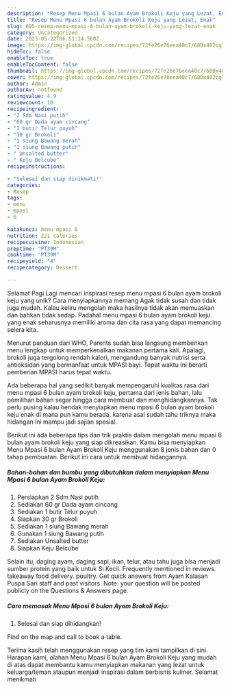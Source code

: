 ```yaml
---
description: "Resep Menu Mpasi 6 bulan Ayam Brokoli Keju yang Lezat, Enak"
title: "Resep Menu Mpasi 6 bulan Ayam Brokoli Keju yang Lezat, Enak"
slug: 695-resep-menu-mpasi-6-bulan-ayam-brokoli-keju-yang-lezat-enak
category: Uncategorized
date: 2023-05-22T06:51:14.560Z
image: https://img-global.cpcdn.com/recipes/72fe26e76eea40c7/680x482cq70/menu-mpasi-6-bulan-ayam-brokoli-keju-foto-resep-utama.jpg
hideToc: false
enableToc: true
enableTocContent: false
thumbnail: https://img-global.cpcdn.com/recipes/72fe26e76eea40c7/680x482cq70/menu-mpasi-6-bulan-ayam-brokoli-keju-foto-resep-utama.jpg
cover: https://img-global.cpcdn.com/recipes/72fe26e76eea40c7/680x482cq70/menu-mpasi-6-bulan-ayam-brokoli-keju-foto-resep-utama.jpg
author: Admin
authorAv: notfound
ratingvalue: 4.9
reviewcount: 10
recipeingredient:
- "2 Sdm Nasi putih"
- "60 gr Dada ayam cincang"
- "1 butir Telur puyuh"
- "30 gr Brokoli"
- "1 siung Bawang merah"
- "1 siung Bawang putih"
- " Unsalted butter"
- " Keju Belcube"
recipeinstructions:

- "Selesai dan siap dinikmati!"
categories:
- Resep
tags:
- menu
- mpasi
- 6

katakunci: menu mpasi 6 
nutrition: 221 calories
recipecuisine: Indonesian
preptime: "PT39M"
cooktime: "PT39M"
recipeyield: "4"
recipecategory: Dessert

---
```



Selamat Pagi Lagi mencari inspirasi resep menu mpasi 6 bulan ayam brokoli keju yang unik? Cara menyiapkannya memang Agak tidak susah dan tidak juga mudah. Kalau keliru mengolah maka hasilnya tidak akan memuaskan dan bahkan tidak sedap. Padahal menu mpasi 6 bulan ayam brokoli keju yang enak seharusnya memiliki aroma dan cita rasa yang dapat memancing selera kita.


Menurut panduan dari WHO, Parents sudah bisa langsung memberikan menu lengkap untuk memperkenalkan makanan pertama kali. Apalagi, brokoli juga tergolong rendah kalori, mengandung banyak nutrisi serta antioksidan yang bermanfaat untuk MPASI bayi. Tepat waktu Ini berarti pemberian MPASI harus tepat waktu.

Ada beberapa hal yang sedikit banyak mempengaruhi kualitas rasa dari menu mpasi 6 bulan ayam brokoli keju, pertama dari jenis bahan, lalu pemilihan bahan segar hingga cara membuat dan menghidangkannya. Tak perlu pusing kalau hendak menyiapkan menu mpasi 6 bulan ayam brokoli keju enak di mana pun kamu berada, karena asal sudah tahu triknya maka hidangan ini mampu jadi sajian spesial.


Berikut ini ada beberapa tips dan trik praktis dalam mengolah menu mpasi 6 bulan ayam brokoli keju yang siap dikreasikan. Kamu bisa menyiapkan Menu Mpasi 6 bulan Ayam Brokoli Keju menggunakan 8 jenis bahan dan 0 tahap pembuatan. Berikut ini cara untuk membuat hidangannya.

<!--inarticleads1-->

##### Bahan-bahan dan bumbu yang dibutuhkan dalam menyiapkan Menu Mpasi 6 bulan Ayam Brokoli Keju:

1. Persiapkan 2 Sdm Nasi putih
1. Sediakan 60 gr Dada ayam cincang
1. Sediakan 1 butir Telur puyuh
1. Siapkan 30 gr Brokoli
1. Sediakan 1 siung Bawang merah
1. Gunakan 1 siung Bawang putih
1. Sediakan  Unsalted butter
1. Siapkan  Keju Belcube


Selain itu, daging ayam, daging sapi, ikan, telur, atau tahu juga bisa menjadi sumber protein yang baik untuk Si Kecil. Frequently mentioned in reviews. takeaway food delivery. poultry. Get quick answers from Ayam Kalasan Puspa Sari staff and past visitors. Note: your question will be posted publicly on the Questions &amp; Answers page. 

<!--inarticleads2-->

##### Cara memasak Menu Mpasi 6 bulan Ayam Brokoli Keju:


1. Selesai dan siap dihidangkan!

Find on the map and call to book a table. 

Terima kasih telah menggunakan resep yang tim kami tampilkan di sini. Harapan kami, olahan Menu Mpasi 6 bulan Ayam Brokoli Keju yang mudah di atas dapat membantu kamu menyiapkan makanan yang lezat untuk keluarga/teman ataupun menjadi inspirasi dalam berbisnis kuliner. Selamat menikmati
